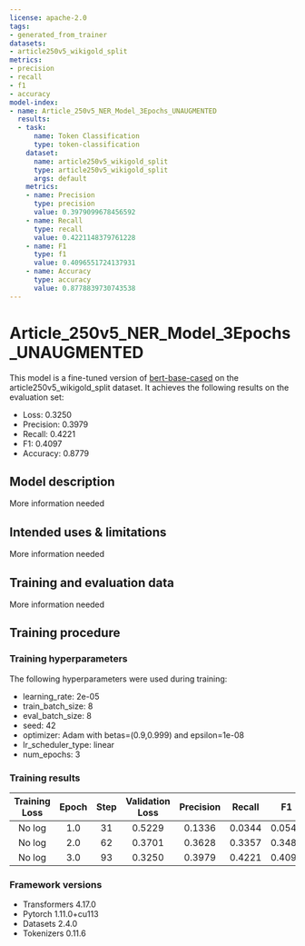 ```yaml
---
license: apache-2.0
tags:
- generated_from_trainer
datasets:
- article250v5_wikigold_split
metrics:
- precision
- recall
- f1
- accuracy
model-index:
- name: Article_250v5_NER_Model_3Epochs_UNAUGMENTED
  results:
  - task:
      name: Token Classification
      type: token-classification
    dataset:
      name: article250v5_wikigold_split
      type: article250v5_wikigold_split
      args: default
    metrics:
    - name: Precision
      type: precision
      value: 0.3979099678456592
    - name: Recall
      type: recall
      value: 0.4221148379761228
    - name: F1
      type: f1
      value: 0.4096551724137931
    - name: Accuracy
      type: accuracy
      value: 0.8778839730743538
---
```


<!-- This model card has been generated automatically according to the information the Trainer had access to. You
should probably proofread and complete it, then remove this comment. -->

# Article_250v5_NER_Model_3Epochs_UNAUGMENTED

This model is a fine-tuned version of [bert-base-cased](https://huggingface.co/bert-base-cased) on the article250v5_wikigold_split dataset.
It achieves the following results on the evaluation set:
- Loss: 0.3250
- Precision: 0.3979
- Recall: 0.4221
- F1: 0.4097
- Accuracy: 0.8779

## Model description

More information needed

## Intended uses & limitations

More information needed

## Training and evaluation data

More information needed

## Training procedure

### Training hyperparameters

The following hyperparameters were used during training:
- learning_rate: 2e-05
- train_batch_size: 8
- eval_batch_size: 8
- seed: 42
- optimizer: Adam with betas=(0.9,0.999) and epsilon=1e-08
- lr_scheduler_type: linear
- num_epochs: 3

### Training results

| Training Loss | Epoch | Step | Validation Loss | Precision | Recall | F1     | Accuracy |
|:-------------:|:-----:|:----:|:---------------:|:---------:|:------:|:------:|:--------:|
| No log        | 1.0   | 31   | 0.5229          | 0.1336    | 0.0344 | 0.0547 | 0.8008   |
| No log        | 2.0   | 62   | 0.3701          | 0.3628    | 0.3357 | 0.3487 | 0.8596   |
| No log        | 3.0   | 93   | 0.3250          | 0.3979    | 0.4221 | 0.4097 | 0.8779   |


### Framework versions

- Transformers 4.17.0
- Pytorch 1.11.0+cu113
- Datasets 2.4.0
- Tokenizers 0.11.6
